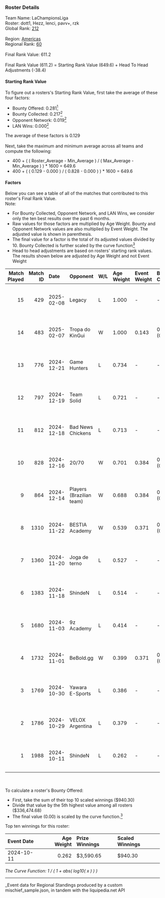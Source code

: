 ### Roster Details<br />
Team Name: LaChampionsLiga<br />
Roster: dott1, Hezz, lenci, pavv+, rzk<br />
Global Rank: [212](../../standings_global_2025_03_01.md)<br />
<br />
Region: [Americas]( ../../standings_americas_2025_03_01.md)<br />
Regional Rank: [60]( ../../standings_americas_2025_03_01.md)<br />
<br />
Final Rank Value:  611.2<br />
<br />
Final Rank Value (611.2) = Starting Rank Value (649.6) + Head To Head Adjustments (-38.4)<br />

#### Starting Rank Value<br />
To figure out a rosters's Starting Rank Value, first take the average of these four factors:<br />
- Bounty Offered: 0.281[<sup>1</sup>](#table2)
- Bounty Collected: 0.217[<sup>2</sup>](#table1)
- Opponent Network: 0.019[<sup>2</sup>](#table1)
- LAN Wins: 0.000[<sup>2</sup>](#table1)

The average of these factors is 0.129<br />
<br />
Next, take the maximum and minimum average across all teams and compute the following:<br />
- 400 + ( ( Roster_Average - Min_Average ) / ( Max_Average - Min_Average ) ) * 1600 = 649.6
- 400 + ( ( 0.129 - 0.000 ) / ( 0.828 - 0.000 ) ) * 1600 = 649.6


#### Factors<br />
Below you can see a table of all of the matches that contributed to this roster's Final Rank Value.<br />
Note:<br />

- For Bounty Collected, Opponent Network, and LAN Wins, we consider only the ten best results over the past 6 months.
- Raw values for those factors are multiplied by Age Weight. Bounty and Opponent Network values are also multiplied by Event Weight. The adjusted value is shown in parenthesis.
- The final value for a factor is the total of its adjusted values divided by 10. Bounty Collected is further scaled by the curve function[<sup>3</sup>](#curveFunction)
- Head to head adjustments are based on rosters' starting rank values. The results shown below are adjusted by Age Weight and not Event Weight
<span id="table1"></span><br />


| Match Played | Match ID | Date       | Opponent                 | W/L | Age Weight | Event Weight | Bounty Collected | Opponent Network | LAN Wins  | H2H Adj. | Roster                           |
| -: | -: | :- | :- | :- | :- | :- | :- | :- | :- | -: | :- |
|           15 |      429 | 2025-02-08 | Legacy                   | L   | 1.000      | -            | -                | -                | -         |    -5.60 | dott1, Hezz, lenci, pavv+, rzk   |
|           14 |      483 | 2025-02-07 | Tropa do KinGui          | W   | 1.000      | 0.143        | 0.000 (0.000)    | 0.000 (0.000)    | 0 (0.000) |     7.11 | dott1, Hezz, lenci, pavv+, rzk   |
|           13 |      776 | 2024-12-21 | Game Hunters             | L   | 0.734      | -            | -                | -                | -         |   -10.36 | dott1, Hezz, lenci, nacho, pavv+ |
|           12 |      797 | 2024-12-19 | Team Solid               | L   | 0.721      | -            | -                | -                | -         |    -6.12 | dott1, Hezz, lenci, nacho, pavv+ |
|           11 |      812 | 2024-12-18 | Bad News Chickens        | L   | 0.713      | -            | -                | -                | -         |   -10.37 | dott1, Hezz, lenci, nacho, pavv+ |
|           10 |      828 | 2024-12-16 | 20/70                    | W   | 0.701      | 0.384        | 0.001 (0.000)    | 0.139 (0.037)    | 0 (0.000) |    10.55 | dott1, Hezz, lenci, nacho, pavv+ |
|            9 |      864 | 2024-12-14 | Players (Brazilian team) | W   | 0.688      | 0.384        | 0.008 (0.002)    | 0.566 (0.150)    | 0 (0.000) |    14.20 | dott1, Hezz, lenci, nacho, pavv+ |
|            8 |     1310 | 2024-11-22 | BESTIA Academy           | W   | 0.539      | 0.371        | 0.000 (0.000)    | 0.000 (0.000)    | 0 (0.000) |     3.68 | dott1, Hezz, lenci, pavv+, rzk   |
|            7 |     1360 | 2024-11-20 | Joga de terno            | L   | 0.527      | -            | -                | -                | -         |   -11.14 | dott1, Hezz, lenci, pavv+, rzk   |
|            6 |     1383 | 2024-11-18 | ShindeN                  | L   | 0.514      | -            | -                | -                | -         |    -6.71 | dott1, Hezz, lenci, pavv+, rzk   |
|            5 |     1680 | 2024-11-03 | 9z Academy               | L   | 0.414      | -            | -                | -                | -         |    -8.51 | dott1, Hezz, lenci, pavv+, rzk   |
|            4 |     1732 | 2024-11-01 | BeBold.gg                | W   | 0.399      | 0.371        | 0.000 (0.000)    | 0.000 (0.000)    | 0 (0.000) |     2.56 | dott1, Hezz, lenci, pavv+, rzk   |
|            3 |     1769 | 2024-10-30 | Yawara E-Sports          | L   | 0.386      | -            | -                | -                | -         |    -5.81 | dott1, Hezz, lenci, pavv+, rzk   |
|            2 |     1786 | 2024-10-29 | VELOX Argentina          | L   | 0.379      | -            | -                | -                | -         |    -8.13 | dott1, Hezz, lenci, pavv+, rzk   |
|            1 |     1988 | 2024-10-11 | ShindeN                  | L   | 0.262      | -            | -                | -                | -         |    -3.75 | dott1, Hezz, lenci, pavv+, rzk   |

<br />
<span id="table2"></span><br />
To calculate a roster's Bounty Offered:<br />

- First, take the sum of their top 10 scaled winnings ($940.30)
- Divide that value by the 5th highest value among all rosters ($336,474.68)
- The final value (0.00) is scaled by the curve function.[<sup>3</sup>](#curveFunction)

Top ten winnings for this roster:<br />

| Event Date | Age Weight | Prize Winnings | Scaled Winnings |
| :- | -: | :- | :- |
| 2024-10-11 |      0.262 | $3,590.65      | $940.30         |


<span id="curveFunction"></span>_The Curve Function: 1 / ( 1 + abs( log10( x ) ) )_<br />

---
_Event data for Regional Standings produced by a custom mischief_sample.json, in tandem with the liquipedia.net API<br />
